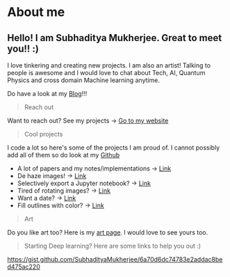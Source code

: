 # About me

## Hello! I am Subhaditya Mukherjee. Great to meet you!! :)

I love tinkering and creating new projects. I am also an artist! Talking to people is awesome and I would love to chat about Tech, AI, Quantum Physics and cross domain Machine learning anytime.

Do have a look at my [Blog](https://www.subhadityamukherjee.me/deconstructingdl.html)!!!

> Reach out

Want to reach out? See my projects -> [Go to my website](https://subhadityamukherjee.me/)

> Cool projects

I code a lot so here's some of the projects I am proud of. I cannot possibly add all of them so do look at my [Github](https://github.com/SubhadityaMukherjee/)

- A lot of papers and my notes/implementations -> [Link](https://github.com/SubhadityaMukherjee/PaperImplementations)
- De haze images! -> [Link](https://github.com/SubhadityaMukherjee/deHazer)
- Selectively export a Jupyter notebook? -> [Link](https://github.com/SubhadityaMukherjee/notebook2script.jl)
- Tired of rotating images? -> [Link](https://github.com/SubhadityaMukherjee/rotationFixer)
- Want a date? -> [Link](https://github.com/SubhadityaMukherjee/speedDating)
- Fill outlines with color? -> [Link](https://github.com/SubhadityaMukherjee/AIAdaptiveFill)


> Art

Do you like art too? Here is my [art page](https://www.instagram.com/aiexistential/). I would love to see yours too.

> Starting Deep learning? Here are some links to help you out :)

https://gist.github.com/SubhadityaMukherjee/6a70d6dc74783e2addac8bed475ac220